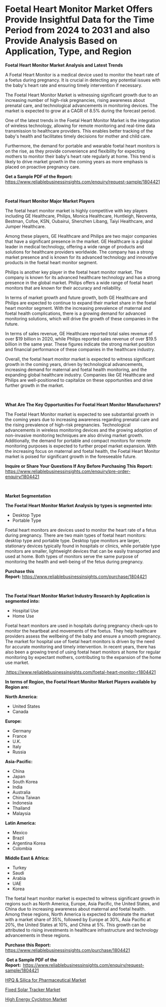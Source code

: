 <p><h1>Foetal Heart Monitor Market Offers Provide Insightful Data for the Time Period from 2024 to 2031 and also Provide Analysis Based on Application, Type, and Region</h1></p><p><strong>Foetal Heart Monitor Market Analysis and Latest Trends</strong></p>
<p><p>A Foetal Heart Monitor is a medical device used to monitor the heart rate of a foetus during pregnancy. It is crucial in detecting any potential issues with the baby's heart rate and ensuring timely intervention if necessary.</p><p>The Foetal Heart Monitor Market is witnessing significant growth due to an increasing number of high-risk pregnancies, rising awareness about prenatal care, and technological advancements in monitoring devices. The market is expected to grow at a CAGR of 8.5% during the forecast period.</p><p>One of the latest trends in the Foetal Heart Monitor Market is the integration of wireless technology, allowing for remote monitoring and real-time data transmission to healthcare providers. This enables better tracking of the baby's health and facilitates timely decisions for mother and child care.</p><p>Furthermore, the demand for portable and wearable foetal heart monitors is on the rise, as they provide convenience and flexibility for expecting mothers to monitor their baby's heart rate regularly at home. This trend is likely to drive market growth in the coming years as more emphasis is placed on proactive pregnancy care.</p></p>
<p><strong>Get a Sample PDF of the Report:&nbsp;</strong> <a href="https://www.reliablebusinessinsights.com/enquiry/request-sample/1804421">https://www.reliablebusinessinsights.com/enquiry/request-sample/1804421</a></p>
<p>&nbsp;</p>
<p><strong>Foetal Heart Monitor Major Market Players</strong></p>
<p><p>The foetal heart monitor market is highly competitive with key players including GE Healthcare, Philips, Monica Healthcare, Huntleigh, Neoventa, Bestman, Cofoe, KSN, Oubairui, Shenzhen Libang, Taiyi Healthcare, and Jumper Healthcare.</p><p>Among these players, GE Healthcare and Philips are two major companies that have a significant presence in the market. GE Healthcare is a global leader in medical technology, offering a wide range of products and solutions for healthcare providers worldwide. The company has a strong market presence and is known for its advanced technology and innovative products in the foetal heart monitor segment.</p><p>Philips is another key player in the foetal heart monitor market. The company is known for its advanced healthcare technology and has a strong presence in the global market. Philips offers a wide range of foetal heart monitors that are known for their accuracy and reliability.</p><p>In terms of market growth and future growth, both GE Healthcare and Philips are expected to continue to expand their market share in the foetal heart monitor segment. With the increasing prevalence of maternal and foetal health complications, there is a growing demand for advanced monitoring solutions, which will drive the growth of these companies in the future.</p><p>In terms of sales revenue, GE Healthcare reported total sales revenue of over $19 billion in 2020, while Philips reported sales revenue of over $19.5 billion in the same year. These figures indicate the strong market position and financial performance of these companies in the healthcare industry.</p><p>Overall, the foetal heart monitor market is expected to witness significant growth in the coming years, driven by technological advancements, increasing demand for maternal and foetal health monitoring, and the expanding global healthcare industry. Companies like GE Healthcare and Philips are well-positioned to capitalize on these opportunities and drive further growth in the market.</p></p>
<p>&nbsp;</p>
<p><strong>What Are The Key Opportunities For Foetal Heart Monitor Manufacturers?</strong></p>
<p><p>The Foetal Heart Monitor market is expected to see substantial growth in the coming years due to increasing awareness regarding prenatal care and the rising prevalence of high-risk pregnancies. Technological advancements in wireless monitoring devices and the growing adoption of non-invasive monitoring techniques are also driving market growth. Additionally, the demand for portable and compact monitors for remote monitoring purposes is expected to further propel market expansion. With the increasing focus on maternal and foetal health, the Foetal Heart Monitor market is poised for significant growth in the foreseeable future.</p></p>
<p><strong>Inquire or Share Your Questions If Any Before Purchasing This Report:</strong> <a href="https://www.reliablebusinessinsights.com/enquiry/pre-order-enquiry/1804421">https://www.reliablebusinessinsights.com/enquiry/pre-order-enquiry/1804421</a></p>
<p>&nbsp;</p>
<p><strong>Market Segmentation</strong></p>
<p><strong>The Foetal Heart Monitor Market Analysis by types is segmented into:</strong></p>
<p><ul><li>Desktop Type</li><li>Portable Type</li></ul></p>
<p><p>Foetal heart monitors are devices used to monitor the heart rate of a fetus during pregnancy. There are two main types of foetal heart monitors: desktop type and portable type. Desktop type monitors are larger, stationary devices typically found in hospitals or clinics, while portable type monitors are smaller, lightweight devices that can be easily transported and used at home. Both types of monitors serve the same purpose of monitoring the health and well-being of the fetus during pregnancy.</p></p>
<p><strong>Purchase this Report:&nbsp;</strong><a href="https://www.reliablebusinessinsights.com/purchase/1804421">https://www.reliablebusinessinsights.com/purchase/1804421</a></p>
<p>&nbsp;</p>
<p><strong>The Foetal Heart Monitor Market Industry Research by Application is segmented into:</strong></p>
<p><ul><li>Hospital Use</li><li>Home Use</li></ul></p>
<p><p>Foetal heart monitors are used in hospitals during pregnancy check-ups to monitor the heartbeat and movements of the foetus. They help healthcare providers assess the wellbeing of the baby and ensure a smooth pregnancy. The market for hospital use of foetal heart monitors is driven by the need for accurate monitoring and timely intervention. In recent years, there has also been a growing trend of using foetal heart monitors at home for regular monitoring by expectant mothers, contributing to the expansion of the home use market.</p></p>
<p><a href="https://www.reliablebusinessinsights.com/foetal-heart-monitor-r1804421">&nbsp;https://www.reliablebusinessinsights.com/foetal-heart-monitor-r1804421</a></p>
<p><strong>In terms of Region, the Foetal Heart Monitor Market Players available by Region are:</strong></p>
<p>
    <p> <strong> North America: </strong>
        <ul>
            <li>United States</li>
            <li>Canada</li>
        </ul>
        </p> 
    <p> <strong> Europe: </strong>
        <ul>
            <li>Germany</li>
            <li>France</li>
            <li>U.K.</li>
            <li>Italy</li>
            <li>Russia</li>
        </ul>
        </p> 
    <p> <strong> Asia-Pacific: </strong>
        <ul>
            <li>China</li>
            <li>Japan</li>
            <li>South Korea</li>
            <li>India</li>
            <li>Australia</li>
            <li>China Taiwan</li>
            <li>Indonesia</li>
            <li>Thailand</li>
            <li>Malaysia</li>
        </ul>
        </p> 
    <p> <strong> Latin America: </strong>
        <ul>
            <li>Mexico</li>
            <li>Brazil</li>
            <li>Argentina Korea</li>
            <li>Colombia</li>
        </ul>
        </p> 
    <p> <strong> Middle East & Africa: </strong>
        <ul>
            <li>Turkey</li>
            <li>Saudi</li>
            <li>Arabia</li>
            <li>UAE</li>
            <li>Korea</li>
        </ul>
    </p>
    </p>
<p><p>The foetal heart monitor market is expected to witness significant growth in regions such as North America, Europe, Asia Pacific, the United States, and China due to increasing awareness about maternal and foetal health. Among these regions, North America is expected to dominate the market with a market share of 35%, followed by Europe at 30%, Asia Pacific at 20%, the United States at 10%, and China at 5%. This growth can be attributed to rising investments in healthcare infrastructure and technology advancements in these regions.</p></p>
<p><strong>Purchase this Report: </strong><a href="https://www.reliablebusinessinsights.com/purchase/1804421">https://www.reliablebusinessinsights.com/purchase/1804421</a></p>
<p>&nbsp;<strong>Get a Sample PDF of the Report:&nbsp;&nbsp;</strong><a href="https://www.reliablebusinessinsights.com/enquiry/request-sample/1804421">https://www.reliablebusinessinsights.com/enquiry/request-sample/1804421</a></p>
<p><strong></strong></p>
<p><p><a href="https://www.linkedin.com/pulse/global-hpq-amp-silica-pharmaceutical-market-size-trends-analysis-xmsdf?trackingId=IsgM07hf2P6G5tBZN5trqA%3D%3D">HPQ & Silica for Pharmaceutical Market</a></p><p><a href="https://github.com/mbisetmhermsr/Market-Research-Report-List-3/blob/main/fixed-solar-tracker-market.md">Fixed Solar Tracker Market</a></p><p><a href="https://www.linkedin.com/pulse/insights-high-energy-cyclotron-market-players-size-geographical-gvxif?trackingId=fc9bG0opzs7s5txjrB2OzA%3D%3D">High Energy Cyclotron Market</a></p></p>